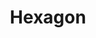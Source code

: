 ---
title: Hexagon
tags: ["hexagon", "shape", "geometry", "six", "sides"]
icon: hexagon
svg: '<svg xmlns="http://www.w3.org/2000/svg" width="24" height="24" fill="none" viewBox="0 0 24 24" stroke-width="1.5" stroke-linecap="round" stroke-linejoin="round" stroke="currentColor"><path d="M20 15.6V8.4c0-.316-.083-.627-.239-.9a1.79 1.79 0 0 0-.65-.658l-6.222-3.6a1.76 1.76 0 0 0-1.778 0l-6.222 3.6a1.79 1.79 0 0 0-.65.658A1.818 1.818 0 0 0 4 8.4v7.2c0 .316.083.627.239.9.156.273.38.5.65.658l6.222 3.6a1.76 1.76 0 0 0 1.778 0l6.222-3.6a1.79 1.79 0 0 0 .65-.658c.156-.273.239-.584.239-.9Z"/></svg>'
---